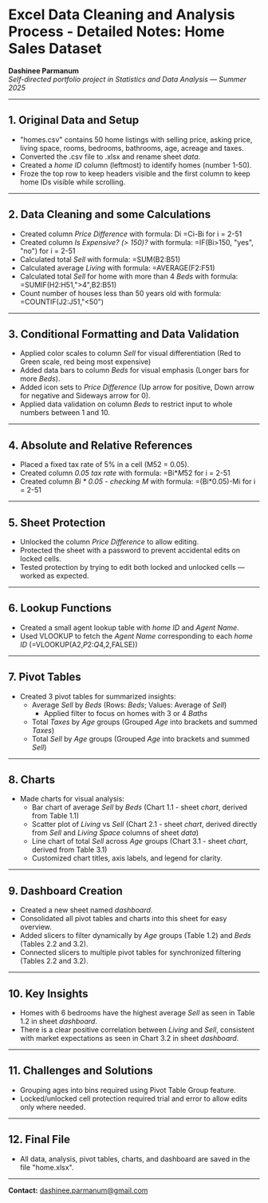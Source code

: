 # Excel Data Cleaning and Analysis Process - Detailed Notes: Home Sales Dataset

**Dashinee Parmanum**  
*Self-directed portfolio project in Statistics and Data Analysis — Summer 2025*

---
## 1. Original Data and Setup
- "homes.csv" contains 50 home listings with selling price, asking price, living space, rooms, bedrooms, bathrooms, age, acreage and taxes.
- Converted the .csv file to .xlsx and rename sheet *data*.
- Created a *home ID* column (leftmost) to identify homes (number 1-50).
- Froze the top row to keep headers visible and the first column to keep home IDs visible while scrolling.


---
## 2. Data Cleaning and some Calculations
- Created column *Price Difference* with formula: Di =Ci-Bi for i = 2-51
- Created column *Is Expensive? (> 150)?* with formula: =IF(Bi>150, "yes", "no") for i = 2-51
- Calculated total *Sell* with formula: =SUM(B2:B51) 
- Calculated average *Living* with formula: =AVERAGE(F2:F51)
- Calculated total *Sell* for home with more than 4 *Beds* with formula: =SUMIF(H2:H51,">4",B2:B51)
- Count number of houses less than 50 years old with formula: =COUNTIF(J2:J51,"<50")

---
## 3. Conditional Formatting and Data Validation
- Applied color scales to column *Sell* for visual differentiation (Red to Green scale, red being most expensive)
- Added data bars to column *Beds* for visual emphasis (Longer bars for more *Beds*).
- Added icon sets to *Price Difference* (Up arrow for positive, Down arrow for negative and Sideways arrow for 0).
- Applied data validation on column *Beds* to restrict input to whole numbers between 1 and 10.

---
## 4. Absolute and Relative References
- Placed a fixed tax rate of 5% in a cell (M52 = 0.05).
- Created column *0.05 tax rate* with formula: =Bi*$M$52 for i = 2-51
- Created column *Bi * 0.05 - checking M* with formula: =(Bi*0.05)-Mi for i = 2-51

---
## 5. Sheet Protection
- Unlocked the column *Price Difference* to allow editing.
- Protected the sheet with a password to prevent accidental edits on locked cells.
- Tested protection by trying to edit both locked and unlocked cells — worked as expected.

---
## 6. Lookup Functions
- Created a small agent lookup table with *home ID* and *Agent Name*.
- Used VLOOKUP to fetch the *Agent Name* corresponding to each *home ID* (=VLOOKUP(A2,$P$2:$Q$4,2,FALSE))
 
---
## 7. Pivot Tables
- Created 3 pivot tables for summarized insights:
  - Average *Sell* by *Beds* (Rows: *Beds*; Values: Average of *Sell*)
    - Applied filter to focus on homes with 3 or 4 *Baths*
  - Total *Taxes* by *Age* groups (Grouped *Age* into brackets and summed *Taxes*)
  - Total *Sell* by *Age* groups (Grouped *Age* into brackets and summed *Sell*)
 
---
## 8. Charts
- Made charts for visual analysis:
  - Bar chart of average *Sell* by *Beds* (Chart 1.1 - sheet *chart*, derived from Table 1.1) 
  - Scatter plot of *Living* vs *Sell* (Chart 2.1 - sheet *chart*, derived directly from *Sell* and *Living Space* columns of sheet *data*) 
  - Line chart of total *Sell* across *Age* groups (Chart 3.1 - sheet *chart*, derived from Table 3.1)
  - Customized chart titles, axis labels, and legend for clarity.

---
## 9. Dashboard Creation
- Created a new sheet named *dashboard*.
- Consolidated all pivot tables and charts into this sheet for easy overview.
- Added slicers to filter dynamically by *Age* groups (Table 1.2) and *Beds* (Tables 2.2 and 3.2).
- Connected slicers to multiple pivot tables for synchronized filtering (Tables 2.2 and 3.2).

---
## 10. Key Insights
- Homes with 6 bedrooms have the highest average *Sell* as seen in Table 1.2 in sheet *dashboard*.
- There is a clear positive correlation between *Living* and *Sell*, consistent with market expectations as seen in Chart 3.2 in sheet *dashboard*.

---
## 11. Challenges and Solutions
- Grouping ages into bins required using Pivot Table Group feature.
- Locked/unlocked cell protection required trial and error to allow edits only where needed.

---
## 12. Final File
- All data, analysis, pivot tables, charts, and dashboard are saved in the file "home.xlsx".

---
**Contact:** dashinee.parmanum@gmail.com

